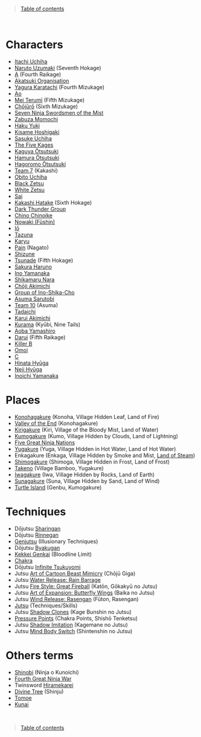 > [Table of contents](./en.md#-table-of-contents)

<br>

# Characters

- [Itachi Uchiha](https://naruto.fandom.com/wiki/Itachi_Uchiha)
- [Naruto Uzumaki](https://naruto.fandom.com/wiki/Naruto_Uzumaki) (Seventh Hokage)
- [A](https://naruto.fandom.com/wiki/A_(Fourth_Raikage)) (Fourth Raikage)
- [Akatsuki Organisation](https://naruto.fandom.com/wiki/Akatsuki)
- [Yagura Karatachi](https://naruto.fandom.com/wiki/Yagura_Karatachi) (Fourth Mizukage)
- [Ao](https://naruto.fandom.com/wiki/Ao)
- [Mei Terumī](https://naruto.fandom.com/wiki/Mei_Terum%C4%AB) (Fifth Mizukage)
- [Chōjūrō](https://naruto.fandom.com/wiki/Ch%C5%8Dj%C5%ABr%C5%8D) (Sixth Mizukage)
- [Seven Ninja Swordsmen of the Mist](https://naruto.fandom.com/wiki/Seven_Ninja_Swordsmen_of_the_Mist)
- [Zabuza Momochi](https://naruto.fandom.com/wiki/Zabuza_Momochi)
- [Haku Yuki](https://naruto.fandom.com/wiki/Haku)
- [Kisame Hoshigaki](https://naruto.fandom.com/wiki/Kisame_Hoshigaki)
- [Sasuke Uchiha](https://naruto.fandom.com/wiki/Sasuke_Uchiha)
- [The Five Kages](https://naruto.fandom.com/wiki/Kage)
- [Kaguya Ōtsutsuki](https://naruto.fandom.com/wiki/Kaguya_%C5%8Ctsutsuki)
- [Hamura Ōtsutsuki](https://naruto.fandom.com/wiki/Hamura_%C5%8Ctsutsuki)
- [Hagoromo Ōtsutsuki](https://naruto.fandom.com/wiki/Hagoromo_%C5%8Ctsutsuki)
- [Team 7](https://naruto.fandom.com/wiki/Team_7_(Kakashi)) (Kakashi)
- [Obito Uchiha](https://naruto.fandom.com/wiki/Obito_Uchiha)
- [Black Zetsu](https://naruto.fandom.com/wiki/Black_Zetsu)
- [White Zetsu](https://naruto.fandom.com/wiki/White_Zetsu)
- [Sai](https://naruto.fandom.com/wiki/Sai)
- [Kakashi Hatake](https://naruto.fandom.com/wiki/Kakashi_Hatake) (Sixth Hokage)
- [Dark Thunder Group](https://naruto.fandom.com/wiki/Dark_Thunder_Group)
- [Chino Chinoike](https://naruto.fandom.com/wiki/Chino)
- [Nowaki (Fūshin)](https://naruto.fandom.com/wiki/F%C5%ABshin_(episode))
- [Iō](https://naruto.fandom.com/wiki/I%C5%8D_(Inventor))
- [Tazuna](https://naruto.fandom.com/wiki/Tazuna)
- [Karyu](https://naruto.fandom.com/wiki/Kary%C5%AB)
- [Pain](https://naruto.fandom.com/wiki/Nagato) (Nagato)
- [Shizune](https://naruto.fandom.com/wiki/Shizune)
- [Tsunade](https://naruto.fandom.com/wiki/Tsunade) (Fifth Hokage)
- [Sakura Haruno](https://naruto.fandom.com/wiki/Sakura_Haruno)
- [Ino Yamanaka](https://naruto.fandom.com/wiki/Ino_Yamanaka)
- [Shikamaru Nara](https://naruto.fandom.com/wiki/Shikamaru_Nara)
- [Chōji Akimichi](https://naruto.fandom.com/wiki/Ch%C5%8Dji_Akimichi)
- [Group of Ino-Shika-Cho](https://naruto.fandom.com/wiki/Formation_Ino%E2%80%93Shika%E2%80%93Ch%C5%8D)
- [Asuma Sarutobi](https://naruto.fandom.com/wiki/Asuma_Sarutobi)
- [Team 10](https://naruto.fandom.com/wiki/Team_10_(Asuma)) (Asuma)
- [Tadaichi](https://naruto.fandom.com/wiki/Tadaichi)
- [Karui Akimichi](https://naruto.fandom.com/wiki/Karui)
- [Kurama](https://naruto.fandom.com/wiki/Kurama) (Kyūbi, Nine Tails)
- [Aoba Yamashiro](https://naruto.fandom.com/wiki/Aoba_Yamashiro)
- [Darui](https://naruto.fandom.com/wiki/Darui) (Fifth Raikage)
- [Killer B](https://naruto.fandom.com/wiki/Killer_B)
- [Omoi](https://naruto.fandom.com/wiki/Omoi)
- [C](https://naruto.fandom.com/wiki/C)
- [Hinata Hyūga](https://naruto.fandom.com/wiki/Hinata_Hy%C5%ABga)
- [Neji Hyūga](https://naruto.fandom.com/wiki/Neji_Hy%C5%ABga)
- [Inoichi Yamanaka](https://naruto.fandom.com/wiki/Inoichi_Yamanaka)

# Places

- [Konohagakure](https://naruto.fandom.com/wiki/Konohagakure) (Konoha, Village Hidden Leaf, Land of Fire)
- [Valley of the End](https://naruto.fandom.com/wiki/Valley_of_the_End) (Konohagakure)
- [Kirigakure](https://naruto.fandom.com/wiki/Kirigakure) (Kiri, Village of the Bloody Mist, Land of Water)
- [Kumogakure](https://naruto.fandom.com/wiki/Kumogakure) (Kumo, Village Hidden by Clouds, Land of Lightning)
- [Five Great Ninja Nations](https://naruto.fandom.com/wiki/Five_Great_Shinobi_Countries?so=search)
- [Yugakure](https://naruto.fandom.com/wiki/Yugakure) (Yuga,  Village Hidden in Hot Water, Land of Hot Water)
- Enkagakure (Enkaga, Village Hidden by Smoke and Mist, [Land of Steam](https://narutofanon.fandom.com/wiki/Enkagakure))
- [Shimogakure](https://naruto.fandom.com/wiki/Shimogakure) (Shimoga, Village Hidden in Frost, Land of Frost)
- [Takeno](https://naruto.fandom.com/wiki/Bamboo_Village) (Village Bamboo, Yugakure)
- [Iwagakure](https://naruto.fandom.com/wiki/Iwagakure) (Iwa, Village Hidden by Rocks, Land of Earth)
- [Sunagakure](https://naruto.fandom.com/wiki/Sunagakure) (Suna, Village Hidden by Sand, Land of Wind)
- [Turtle Island](https://naruto.fandom.com/wiki/Genbu) (Genbu, Kumogakure)

# Techniques

- Dōjutsu [Sharingan](https://naruto.fandom.com/wiki/Sharingan)
- Dōjutsu [Rinnegan](https://naruto.fandom.com/wiki/Rinnegan#:~:text=D%C5%8Djutsu%20junto%20al-,Sharingan,-y%20Byakugan%20y)
- [Genjutsu](https://naruto.fandom.com/wiki/Genjutsu) (Illusionary Techniques)
- Dōjutsu [Byakugan](https://naruto.fandom.com/wiki/Byakugan)
- [Kekkei Genkai](https://naruto.fandom.com/wiki/Kekkei_Genkai) (Bloodline Limit)
- [Chakra](https://naruto.fandom.com/wiki/Chakra)
- Dōjutsu [Infinite Tsukuyomi](https://naruto.fandom.com/wiki/Tsukuyomi)
- Jutsu [Art of Cartoon Beast Mimicry](https://naruto.fandom.com/wiki/Super_Beast_Imitating_Drawing) (Chōjū Giga)
- Jutsu [Water Release: Rain Barrage](https://naruto.fandom.com/wiki/Water_Release:_Water_Formation_Wall)
- Jutsu [Fire Style: Great Fireball](https://naruto.fandom.com/wiki/Fire_Release:_Great_Fireball_Technique) (Katōn, Gōkakyū no Jutsu)
- Jutsu [Art of Expansion: Butterfly Wings](https://naruto.fandom.com/wiki/Butterfly_Mode) (Baika no Jutsu)
- Jutsu [Wind Release: Rasengan](https://naruto.fandom.com/wiki/Rasengan) (Fūton, Rasengan)
- [Jutsu](https://naruto.fandom.com/wiki/Jutsu) (Techniques/Skills)
- Jutsu [Shadow Clones](https://naruto.fandom.com/wiki/Shadow_Clone_Technique) (Kage Bunshin no Jutsu)
- [Pressure Points](https://naruto.fandom.com/wiki/Tenketsu) (Chakra Points, Shishō Tenketsu)
- Jutsu [Shadow Imitation](https://naruto.fandom.com/wiki/Shadow_Imitation_Technique) (Kagemane no Jutsu)
- Jutsu [Mind Body Switch](https://naruto.fandom.com/wiki/Mind_Body_Switch_Technique) (Shintenshin no Jutsu)

# Others terms

- [Shinobi](https://naruto.fandom.com/wiki/Shinobi) (Ninja o Kunoichi)
- [Fourth Great Ninja War](https://naruto.fandom.com/wiki/Fourth_Shinobi_World_War?so=search)
- Twinsword [Hiramekarei](https://naruto.fandom.com/wiki/Hiramekarei)
- [Divine Tree](https://naruto.fandom.com/wiki/God_Tree) (Shinju)
- [Tomoe](https://naruto.fandom.com/wiki/Tomoe)
- [Kunai](https://naruto.fandom.com/wiki/Kunai)


<br>

> [Table of contents](./en.md#-table-of-contents)
